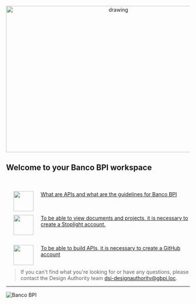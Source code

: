 <p align="center">
  <img src="https://raw.github.com/bancobpi/general-documentation/master/static/quickstart_api.gif" alt="drawing" height="400" width="600" focus="false"/>
</p>

## Welcome to your Banco BPI workspace

<br><br>
<a href="Whitepaper"><img src="https://raw.github.com/bancobpi/general-documentation/master/static/quickstart_icone_api.gif" align="left" height="55" width="55" focus="false" hspace="20"></a>
[What are APIs and what are the guidelines for Banco BPI](https://bancobpi.stoplight.io/docs/general-documentation/ZG9jOjQ2MTY0ODI1-whitepaper)
<br>

<br><br>
<a href="Stoplight"><img src="https://raw.github.com/bancobpi/general-documentation/master/static/quickstart_icone_stoplight.gif" align="left" height="55" width="55" focus="false" hspace="20"></a>
[To be able to view documents and projects, it is necessary to create a Stoplight account.](https://bancobpi.stoplight.io/docs/general-documentation/ZG9jOjQ2MTY0ODI2-stoplight-account)
<br>

<br><br>
<a href="Github"><img src="https://raw.github.com/bancobpi/general-documentation/master/static/quickstart_icone_github.gif" align="left" height="55" width="55" focus="false" hspace="20"></a>
[To be able to build APIs, it is necessary to create a GitHub account](https://stoplight.io/api/v1/projects/cHJqOjEyMTg4Ng/images/l1WjBpb1lGA)
<br><br>

<!-- theme: info -->
> If you can't find what you're looking for or have any questions, please contact the Design Authority team dsi-designauthority@gbpi.loc.
---

<!-- focus: false -->
![Banco BPI](https://img.shields.io/badge/2022-Banco%20BPI%20%C2%A9-orange)
